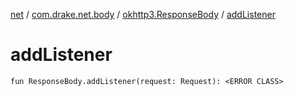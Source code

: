 [net](../../index.md) / [com.drake.net.body](../index.md) / [okhttp3.ResponseBody](index.md) / [addListener](./add-listener.md)

# addListener

`fun ResponseBody.addListener(request: Request): <ERROR CLASS>`